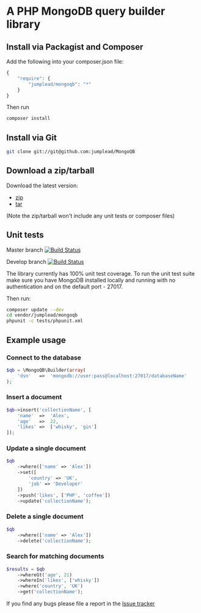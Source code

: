 # A PHP MongoDB query builder library

## Install via Packagist and Composer

Add the following into your composer.json file:

```javascript
{
	"require": {
		"jumplead/mongoqb": "*"
	}
}
```

Then run

```bash
composer install
```

## Install via Git

```bash
git clone git://git@github.com:jumplead/MongoQB
```

## Download a zip/tarball

Download the latest version:

* [zip](https://github.com/jumplead/MongoQB/archive/master.zip)
* [tar](https://github.com/jumplead/MongoQB/archive/master.tar.gz)

(Note the zip/tarball won't include any unit tests or composer files)

## Unit tests

Master branch [![Build Status](https://secure.travis-ci.org/jumplead/MongoQB.png?branch=master)](https://travis-ci.org/jumplead/MongoQB)

Develop branch [![Build Status](https://secure.travis-ci.org/jumplead/MongoQB.png?branch=develop)](https://travis-ci.org/jumplead/MongoQB)

The library currently has 100% unit test coverage. To run the unit test suite make sure you have MongoDB installed locally and running with no authentication and on the default port - 27017.

Then run:

```bash
composer update --dev
cd vendor/jumplead/mongoqb
phpunit -c tests/phpunit.xml
```

## Example usage

### Connect to the database

```php
$qb = \MongoQB\Builder(array(
	'dsn'	=>	'mongodb://user:pass@localhost:27017/databaseName'
);
```

### Insert a document

```php
$qb->insert('collectionName', [
	'name'	=>	'Alex',
	'age'	=>	22,
	'likes'	=>	['whisky', 'gin']
]);
```

### Update a single document

```php
$qb
	->where(['name' => 'Alex'])
	->set([
		'country' => 'UK',
		'job' => 'Developer'
	])
	->push('likes', ['PHP', 'coffee'])
	->update('collectionName');
```

### Delete a single document

```php
$qb
	->where(['name' => 'Alex'])
	->delete('collectionName');
```

### Search for matching documents

```php
$results = $qb
	->whereGt('age', 21)
	->whereIn('likes', ['whisky'])
	->where('country', 'UK')
	->get('collectionName');
```

If you find any bugs please file a report in the [Issue tracker](https://github.com/jumplead/MongoQB/Issues)
